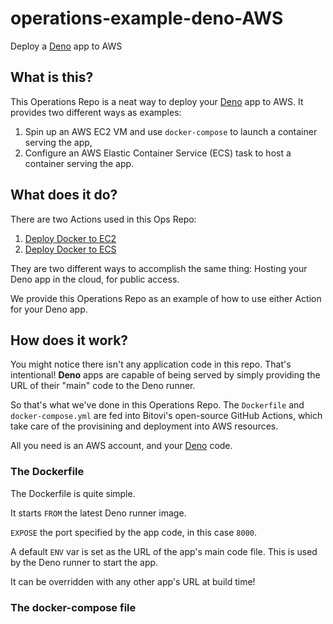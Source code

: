 # operations-example-deno-AWS
Deploy a [Deno][1] app to AWS

## What is this?

This Operations Repo is a neat way to deploy your [Deno][1] app to AWS. It provides two different ways as examples:

1. Spin up an AWS EC2 VM and use `docker-compose` to launch a container serving the app,
2. Configure an AWS Elastic Container Service (ECS) task to host a container serving the app.

## What does it do?

There are two Actions used in this Ops Repo:

1. [Deploy Docker to EC2][2]
2. [Deploy Docker to ECS][3]

They are two different ways to accomplish the same thing: Hosting your Deno app in the cloud, for public access.

We provide this Operations Repo as an example of how to use either Action for your Deno app.

## How does it work?

You might notice there isn't any application code in this repo. That's intentional! **Deno** apps are capable of being served by simply providing the URL of their "main" code to the Deno runner.

So that's what we've done in this Operations Repo. The `Dockerfile` and `docker-compose.yml` are fed into Bitovi's open-source GitHub Actions, which take care of the provisining and deployment into AWS resources.

All you need is an AWS account, and your [Deno][1] code.

### The Dockerfile

The Dockerfile is quite simple.

It starts `FROM` the latest Deno runner image.

`EXPOSE` the port specified by the app code, in this case `8000`.

A default `ENV` var is set as the URL of the app's main code file. This is used by the Deno runner to start the app. 

It can be overridden with any other app's URL at build time!

### The docker-compose file








[1]: https://deno.com/
[2]: https://github.com/bitovi/github-actions-deploy-docker-to-ec2
[3]: https://github.com/bitovi/github-actions-deploy-ecs